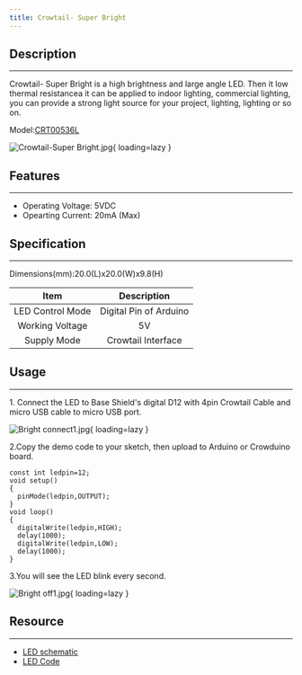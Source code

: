 ```yaml
---
title: Crowtail- Super Bright
---
```


## Description
-----------

Crowtail- Super Bright is a high brightness and large angle LED. Then it low thermal resistancea it can be applied to indoor lighting, commercial lighting, you can provide a strong light source for your project, lighting, lighting or so on.

Model:[CRT00536L](https://www.elecrow.com/crowtail-bright-led.html)


![Crowtail-Super Bright.jpg](https://wiki.elecrow.com/images/thumb/e/ed/Crowtail-Super_Bright.jpg/600px-Crowtail-Super_Bright.jpg){ loading=lazy }

## Features
--------

- Operating Voltage: 5VDC
- Opearting Current: 20mA (Max)

## Specification
-------------

Dimensions(mm):20.0(L)x20.0(W)x9.8(H)

| Item | Description |
|:-:|:-:|
| LED Control Mode | Digital Pin of Arduino |
| Working Voltage | 5V |
| Supply Mode | Crowtail Interface |

## Usage
-----

1\. Connect the LED to Base Shield's digital D12 with 4pin Crowtail Cable and micro USB cable to micro USB port.

![Bright connect1.jpg](https://wiki.elecrow.com/images/thumb/d/d6/Bright_connect1.jpg/500px-Bright_connect1.jpg){ loading=lazy }

2.Copy the demo code to your sketch, then upload to Arduino or Crowduino board.

```
const int ledpin=12;   
void setup()
{
  pinMode(ledpin,OUTPUT); 
}
void loop()
{
  digitalWrite(ledpin,HIGH); 
  delay(1000);
  digitalWrite(ledpin,LOW); 
  delay(1000);
}
```

3.You will see the LED blink every second.

![Bright off1.jpg](https://wiki.elecrow.com/images/thumb/4/4e/Bright_off1.jpg/500px-Bright_off1.jpg){ loading=lazy }

## Resource
--------

- [LED schematic](./files/Super-bright-schematic-zip.md)
- [LED Code](./files/Super-bright-code-zip.md)